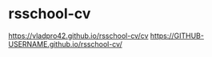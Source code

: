 # rsschool-cv
https://vladpro42.github.io/rsschool-cv/cv
https://GITHUB-USERNAME.github.io/rsschool-cv/